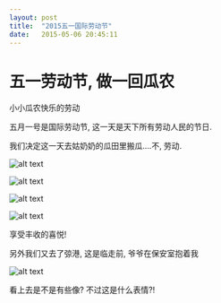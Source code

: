 ```yaml
---
layout: post
title:  "2015五一国际劳动节"
date:   2015-05-06 20:45:11
---
```

五一劳动节, 做一回瓜农
=======
小小瓜农快乐的劳动

五月一号是国际劳动节, 这一天是天下所有劳动人民的节日.

我们决定这一天去姑奶奶的瓜田里搬瓜....不, 劳动.

![alt text][1]

![alt text][2]

![alt text][3]

![alt text][4]

享受丰收的喜悦!

另外我们又去了弶港, 这是临走前, 爷爷在保安室抱着我

![alt text][5]

看上去是不是有些像? 不过这是什么表情?!

  [1]: https://6d6f-moxigan-1259722256.tcb.qcloud.la/xy/78528922.jpg
  [2]: https://6d6f-moxigan-1259722256.tcb.qcloud.la/xy/8c84afde.jpg
  [3]: https://6d6f-moxigan-1259722256.tcb.qcloud.la/xy/bbd27237.jpg
  [4]: https://6d6f-moxigan-1259722256.tcb.qcloud.la/xy/7326c1cb.jpg
  [5]: https://6d6f-moxigan-1259722256.tcb.qcloud.la/xy/ea25eb31.jpg
